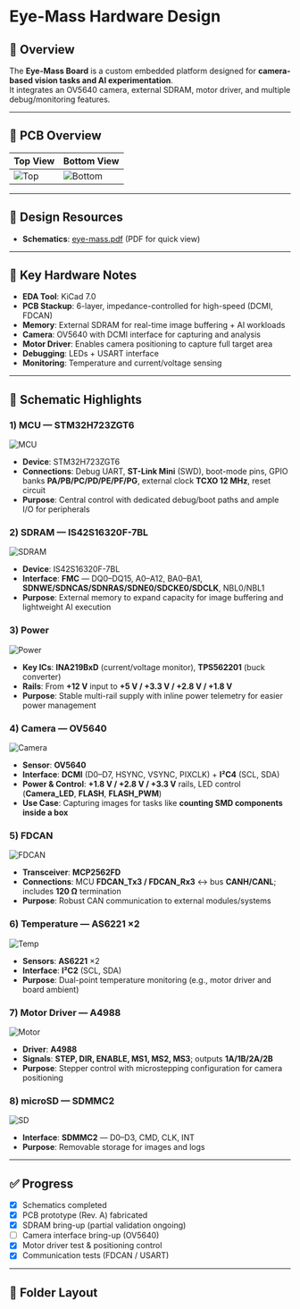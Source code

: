 # Eye-Mass Hardware Design

## 🔎 Overview
The **Eye-Mass Board** is a custom embedded platform designed for **camera-based vision tasks and AI experimentation**.  
It integrates an OV5640 camera, external SDRAM, motor driver, and multiple debug/monitoring features.

---

## 📸 PCB Overview
| Top View | Bottom View |
|----------|-------------|
| ![Top](docs/images/eye-mass-F.png) | ![Bottom](docs/images/eye-mass-B.png) |

---

## 📑 Design Resources

- **Schematics**: [eye-mass.pdf](eye-mass.pdf) (PDF for quick view)
    
---

## 🔧 Key Hardware Notes
- **EDA Tool**: KiCad 7.0  
- **PCB Stackup**: 6-layer, impedance-controlled for high-speed (DCMI, FDCAN)  
- **Memory**: External SDRAM for real-time image buffering + AI workloads  
- **Camera**: OV5640 with DCMI interface for capturing and analysis  
- **Motor Driver**: Enables camera positioning to capture full target area  
- **Debugging**: LEDs + USART interface  
- **Monitoring**: Temperature and current/voltage sensing  

---

## 🧩 Schematic Highlights

### 1) MCU — STM32H723ZGT6
![MCU](docs/images/MCU.jpg)
- **Device**: STM32H723ZGT6 
- **Connections**: Debug UART, **ST-Link Mini** (SWD), boot-mode pins, GPIO banks **PA/PB/PC/PD/PE/PF/PG**, external clock **TCXO 12 MHz**, reset circuit  
- **Purpose**: Central control with dedicated debug/boot paths and ample I/O for peripherals

### 2) SDRAM — IS42S16320F-7BL
![SDRAM](docs/images/SDRAM.jpg)
- **Device**: IS42S16320F-7BL  
- **Interface**: **FMC** — DQ0–DQ15, A0–A12, BA0–BA1, **SDNWE/SDNCAS/SDNRAS/SDNE0/SDCKE0/SDCLK**, NBL0/NBL1  
- **Purpose**: External memory to expand capacity for image buffering and lightweight AI execution

### 3) Power
![Power](docs/images/POWER.jpg)
- **Key ICs**: **INA219BxD** (current/voltage monitor), **TPS562201** (buck converter)  
- **Rails**: From **+12 V** input to **+5 V / +3.3 V / +2.8 V / +1.8 V**  
- **Purpose**: Stable multi-rail supply with inline power telemetry for easier power management

### 4) Camera — OV5640
![Camera](docs/images/CAM.jpg)
- **Sensor**: **OV5640**  
- **Interface**: **DCMI** (D0–D7, HSYNC, VSYNC, PIXCLK) + **I²C4** (SCL, SDA)  
- **Power & Control**: **+1.8 V / +2.8 V / +3.3 V** rails, LED control (**Camera_LED**, **FLASH**, **FLASH_PWM**)  
- **Use Case**: Capturing images for tasks like **counting SMD components inside a box**

### 5) FDCAN
![FDCAN](docs/images/FDCAN.jpg)
- **Transceiver**: **MCP2562FD**  
- **Connections**: MCU **FDCAN_Tx3 / FDCAN_Rx3** ↔ bus **CANH/CANL**; includes **120 Ω** termination  
- **Purpose**: Robust CAN communication to external modules/systems

### 6) Temperature — AS6221 ×2
![Temp](docs/images/TEMP.jpg)
- **Sensors**: **AS6221** ×2  
- **Interface**: **I²C2** (SCL, SDA)  
- **Purpose**: Dual-point temperature monitoring (e.g., motor driver and board ambient)

### 7) Motor Driver — A4988
![Motor](docs/images/Motor.jpg)
- **Driver**: **A4988**  
- **Signals**: **STEP, DIR, ENABLE, MS1, MS2, MS3**; outputs **1A/1B/2A/2B**  
- **Purpose**: Stepper control with microstepping configuration for camera positioning

### 8) microSD — SDMMC2
![SD](docs/images/SDCARD.jpg)
- **Interface**: **SDMMC2** — D0–D3, CMD, CLK, INT  
- **Purpose**: Removable storage for images and logs

---

## ✅ Progress
- [x] Schematics completed  
- [x] PCB prototype (Rev. A) fabricated  
- [x] SDRAM bring-up (partial validation ongoing)  
- [ ] Camera interface bring-up (OV5640)  
- [x] Motor driver test & positioning control  
- [x] Communication tests (FDCAN / USART)  

---

## 📂 Folder Layout
